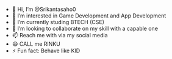 - 👋 Hi, I’m @Srikantasaho0
- 👀 I’m interested in Game Development and App Development 
- 🌱 I’m currently studing BTECH (CSE) 
- 💞️ I’m looking to collaborate on my skill with a capable one
- 📫 Reach me with via my social media
- 😄 CALL me RINKU
- ⚡ Fun fact: Behave like KID

<!---
Srikantasaho0/Srikantasaho0 is a ✨ special ✨ repository because its `README.md` (this file) appears on your GitHub profile.
You can click the Preview link to take a look at your changes.
--->
